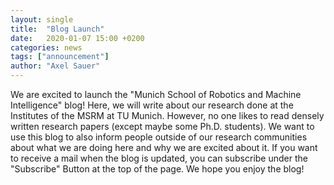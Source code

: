 ```yaml
---
layout: single
title:  "Blog Launch"
date:   2020-01-07 15:00 +0200
categories: news
tags: ["announcement"]
author: "Axel Sauer"
---
```


We are excited to launch the "Munich School of Robotics and Machine Intelligence" blog! Here, we will write about our research done at the Institutes of the MSRM at TU Munich. However, no one likes to read densely written research papers (except maybe some Ph.D. students). We want to use this blog to also inform people outside of our research communities about what we are doing here and why we are excited about it. If you want to receive a mail when the blog is updated, you can subscribe under the "Subscribe" Button at the top of the page. We hope you enjoy the blog!
